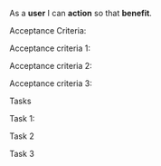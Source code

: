 As a **user** I can **action** so that **benefit**.

Acceptance Criteria:

Acceptance criteria 1:

Acceptance criteria 2:

Acceptance criteria 3:

Tasks

Task 1:

Task 2

Task 3